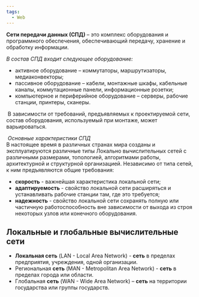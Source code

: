 ```yaml
---
tags:
  - Web
---
```

**Сети передачи данных (СПД)** – это комплекс оборудования и программного обеспечения, обеспечивающий передачу, хранение и обработку информации.  
  
_В состав СПД входит следующее оборудование:_

- активное оборудование – коммутаторы, маршрутизаторы, медиаконвекторы;
- пассивное оборудование – кабели, монтажные шкафы, кабельные каналы, коммутационные панели, информационные розетки;
- компьютерное и периферийное оборудование – серверы, рабочие станции, принтеры, сканеры.

 В зависимости от требований, предъявляемых к проектируемой сети, состав оборудования, используемый при монтаже, может варьироваться.  
  
 _Основные характеристики СПД_  
В настоящее время в различных странах мира созданы и эксплуатируются различные типы Локально вычислительных сетей с различными размерами, топологией, алгоритмами работы, архитектурной и структурной организацией. Независимо от типа сетей, к ним предъявляются общие требования:  

- **скорость** - важнейшая характеристика локальной сети;
- **адаптируемость** - свойство локальной сети расширяться и устанавливать рабочие станции там, где это требуется;
- **надежность** - свойство локальной сети сохранять полную или частичную работоспособность вне зависимости от выхода из строя некоторых узлов или конечного оборудования.
## Локальные и глобальные вычислительные сети
- **Локальная сеть** (LAN - Local Area Network) - **сеть** в пределах предприятия, учреждения, одной организации. 
- Региональная **сеть** (MAN - Metropolitan Area Network) - **сеть** в пределах города или области. 
- Глобальная **сеть** (WAN - Wide Area Network) – **сеть** на территории государства или группы государств.